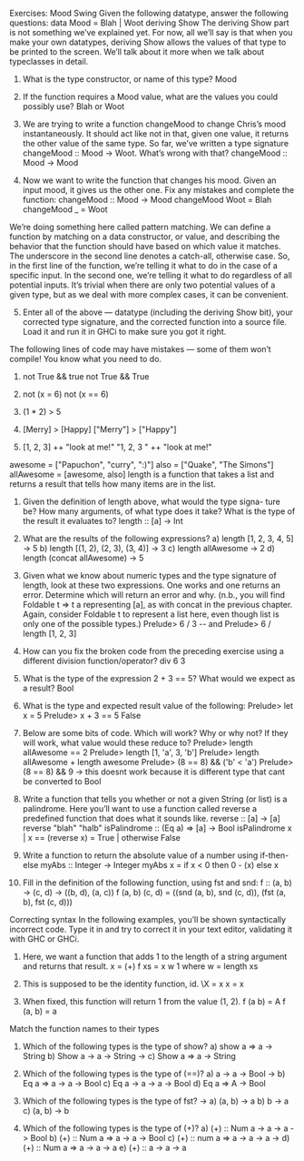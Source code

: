 Exercises: Mood Swing
Given the following datatype, answer the following questions:
data Mood = Blah | Woot deriving Show
The deriving Show part is not something we’ve explained yet. For now, all we’ll say is that when you make your own datatypes, deriving Show allows the values of that type to be printed to the screen. We’ll talk about it more when we talk about typeclasses in detail.

1. What is the type constructor, or name of this type?
Mood

2. If the function requires a Mood value, what are the values you could possibly use?
Blah or Woot

3. We are trying to write a function changeMood to change Chris’s mood instantaneously. It should act like not in that, given one value, it returns the other value of the same type. So far, we’ve written a type signature changeMood :: Mood -> Woot. What’s wrong with that?
changeMood :: Mood -> Mood

4. Now we want to write the function that changes his mood. Given an input mood, it gives us the other one. Fix any mistakes and complete the function:
changeMood :: Mood -> Mood
changeMood Woot = Blah
changeMood _ = Woot

We’re doing something here called pattern matching. We can define a function by matching on a data constructor, or value, and describing the behavior that the function should have based on which value it matches. The underscore in the second line denotes a catch-all, otherwise case. So, in the first line of the function, we’re telling it what to do in the case of a specific input. In the second one, we’re telling it what to do regardless of all potential inputs. It’s trivial when there are only two potential values of a given type, but as we deal with more complex cases, it can be convenient.

5. Enter all of the above — datatype (including the deriving Show bit), your corrected type signature, and the corrected function into a source file. Load it and run it in GHCi to make sure you got it right.

The following lines of code may have mistakes — some of them won’t compile! You know what you need to do.
1. not True && true
not True && True

2. not (x = 6)
not (x == 6)

3. (1 * 2) > 5

4. [Merry] > [Happy]
["Merry"] > ["Happy"]

5. [1, 2, 3] ++ "look at me!"
"1, 2, 3 " ++ "look at me!"

awesome = ["Papuchon", "curry", ":)"]
also = ["Quake", "The Simons"]
allAwesome = [awesome, also]
length is a function that takes a list and returns a result that tells how many items are in the list.

1. Given the definition of length above, what would the type signa- ture be? How many arguments, of what type does it take? What is the type of the result it evaluates to?
length :: [a] -> Int

2. What are the results of the following expressions?
a) length [1, 2, 3, 4, 5] -> 5
b) length [(1, 2), (2, 3), (3, 4)] -> 3
c) length allAwesome -> 2
d) length (concat allAwesome) -> 5

3. Given what we know about numeric types and the type signature of length, look at these two expressions. One works and one returns an error. Determine which will return an error and why.
(n.b., you will find Foldable t => t a representing [a], as with concat in the previous chapter. Again, consider Foldable t to represent a list here, even though list is only one of the possible types.)
Prelude> 6 / 3 -- and
Prelude> 6 / length [1, 2, 3]

4. How can you fix the broken code from the preceding exercise using a different division function/operator?
div 6 3

5. What is the type of the expression 2 + 3 == 5? What would we expect as a result?
Bool

6. What is the type and expected result value of the following:
     Prelude> let x = 5
     Prelude> x + 3 == 5
False

7. Below are some bits of code. Which will work? Why or why
not? If they will work, what value would these reduce to?
     Prelude> length allAwesome == 2
     Prelude> length [1, 'a', 3, 'b']
     Prelude> length allAwesome + length awesome
     Prelude> (8 == 8) && ('b' < 'a')
     Prelude> (8 == 8) && 9 -> this doesnt work because it is different type that cant be converted to Bool

8. Write a function that tells you whether or not a given String (or list) is a palindrome. Here you’ll want to use a function called reverse a predefined function that does what it sounds like.
reverse :: [a] -> [a] reverse "blah"
"halb"
isPalindrome :: (Eq a) => [a] -> Bool
isPalindrome x
  | x == (reverse x) = True
  | otherwise False

9. Write a function to return the absolute value of a number using if-then-else
myAbs :: Integer -> Integer
myAbs x =
  if x < 0
    then 0 - (x)
  else
    x

10. Fill in the definition of the following function, using fst and snd:
f :: (a, b) -> (c, d) -> ((b, d), (a, c))
f (a, b) (c, d) = ((snd (a, b), snd (c, d)), (fst (a, b), fst (c, d)))

Correcting syntax
In the following examples, you’ll be shown syntactically incorrect code. Type it in and try to correct it in your text editor, validating it with GHC or GHCi.

1. Here, we want a function that adds 1 to the length of a string argument and returns that result.
x = (+)
f xs = x w 1
  where w = length xs

2. This is supposed to be the identity function, id.
\X = x
x = x

3. When fixed, this function will return 1 from the value (1, 2).
f (a b) = A
f (a, b) = a

Match the function names to their types

1. Which of the following types is the type of show?
a) show a => a -> String
b) Show a -> a -> String
-> c) Show a => a -> String

2. Which of the following types is the type of (==)?
a) a -> a -> Bool
-> b) Eq a => a -> a -> Bool
c) Eq a -> a -> a -> Bool
d) Eq a => A -> Bool

3. Which of the following types is the type of fst?
-> a) (a, b) -> a
b) b -> a
c) (a, b) -> b

4. Which of the following types is the type of (+)?
a) (+) :: Num a -> a -> a -> Bool
b) (+) :: Num a => a -> a -> Bool
c) (+) :: num a => a -> a -> a
-> d) (+) :: Num a => a -> a -> a
e) (+) :: a -> a -> a
